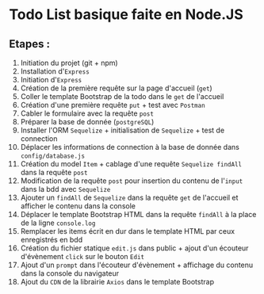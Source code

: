 # Todo List basique faite en Node.JS

## Etapes :

1. Initiation du projet (git + npm)
2. Installation d'`Express`
3. Initiation d'`Express`
4. Création de la première requête sur la page d'accueil (`get`)
5. Coller le template Bootstrap de la todo dans le `get` de l'accueil
6. Création d'une première requête `put` + test avec `Postman`
7. Cabler le formulaire avec la requête `post`
8. Préparer la base de donnée (`postgreSQL`)
9. Installer l'ORM `Sequelize` + initialisation de `Sequelize` + test de connection
10. Déplacer les informations de connection à la base de donnée dans `config/database.js`
11. Création du model `Item` + cablage d'une requête `Sequelize findAll` dans la requête `post`
12. Modification de la requête `post` pour insertion du contenu de l'`input` dans la bdd avec `Sequelize`
13. Ajouter un `findAll` de `Sequelize` dans la requête `get` de l'accueil et afficher le contenu dans la console
14. Déplacer le template Bootstrap HTML dans la requête `findAll` à la place de la ligne `console.log`
15. Remplacer les items écrit en dur dans le template HTML par ceux enregistrés en bdd 
16. Création du fichier statique `edit.js` dans public + ajout d'un écouteur d'évènement `click` sur le bouton `Edit`
17. Ajout d'un `prompt` dans l'écouteur d'évènement + affichage du contenu dans la console du navigateur
18. Ajout du `CDN` de la librairie `Axios` dans le template Bootstrap
